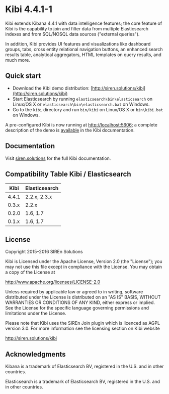 # Kibi 4.4.1-1

Kibi extends Kibana 4.4.1 with data intelligence features; the core feature of
Kibi is the capability to join and filter data from multiple Elasticsearch
indexes and from SQL/NOSQL data sources ("external queries").

In addition, Kibi provides UI features and visualizations like dashboard
groups, tabs, cross entity relational navigation buttons, an enhanced search
results table, analytical aggregators, HTML templates on query results, and
much more.

## Quick start

* Download the Kibi demo distribution: [http://siren.solutions/kibi](http://siren.solutions/kibi)
* Start Elasticsearch by running `elasticsearch\bin\elasticsearch` on Linux/OS X or `elasticsearch\bin\elasticsearch.bat` on Windows.
* Go to the `kibi` directory and run `bin/kibi` on Linux/OS X or `bin\kibi.bat` on Windows.

A pre-configured Kibi is now running at [http://localhost:5606](http://localhost:5606);
a complete description of the demo is [available](http://siren.solutions/kibi/docs/current/getting-started.html) in the Kibi documentation.

## Documentation

Visit [siren.solutions](http://siren.solutions/kibi/docs) for the full Kibi
documentation.

## Compatibility Table Kibi / Elasticsearch

Kibi | Elasticsearch
--- | ---
4.4.1 | 2.2.x, 2.3.x
0.3.x | 2.2.x
0.2.0 | 1.6, 1.7
0.1.x | 1.6, 1.7

## License

Copyright 2015–2016 SIREn Solutions

Kibi is Licensed under the Apache License, Version 2.0 (the "License"); you may not use this file except in compliance with the License. You may obtain a copy of the License at

  http://www.apache.org/licenses/LICENSE-2.0

Unless required by applicable law or agreed to in writing, software distributed under the License is distributed on an "AS IS" BASIS, WITHOUT WARRANTIES OR CONDITIONS OF ANY KIND, either express or implied. See the License for the specific language governing permissions and limitations under the License.

Please note that Kibi uses the SIREn Join plugin which is licenced as AGPL version 3.0. 
For more information see the licensing section on Kibi website 

  http://siren.solutions/kibi

## Acknowledgments

Kibana is a trademark of Elasticsearch BV, registered in the U.S. and in other
countries.

Elasticsearch is a trademark of Elasticsearch BV, registered in the U.S. and in
other countries.
